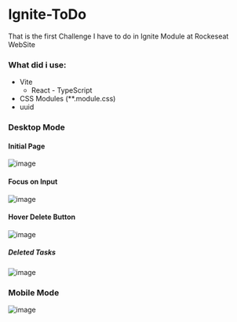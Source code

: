 # Ignite-ToDo
 
 That is the first Challenge I have to do in Ignite Module at Rockeseat WebSite
 
 ### What did i use:
 - Vite
   - React - TypeScript
 - CSS Modules (**.module.css)
 - uuid
 
 ### Desktop Mode
 
 #### Initial Page
 ![image](https://user-images.githubusercontent.com/62482908/176276908-54dc4627-51e6-4454-b487-96101e6651e0.png)

#### Focus on Input
![image](https://user-images.githubusercontent.com/62482908/176276970-2edb089e-9918-487c-b9f1-fac4dee1b633.png)

#### Hover Delete Button
![image](https://user-images.githubusercontent.com/62482908/176277018-6fd64e09-3eb2-41b5-a0a6-1d0ba1ef4259.png)

##### Deleted Tasks
![image](https://user-images.githubusercontent.com/62482908/176277070-040c09d6-6ac5-4bda-b3b2-92daf1b601eb.png)


### Mobile Mode
![image](https://user-images.githubusercontent.com/62482908/176277099-6a707e01-5fc9-4401-8e5b-144ca7c38b2b.png)

